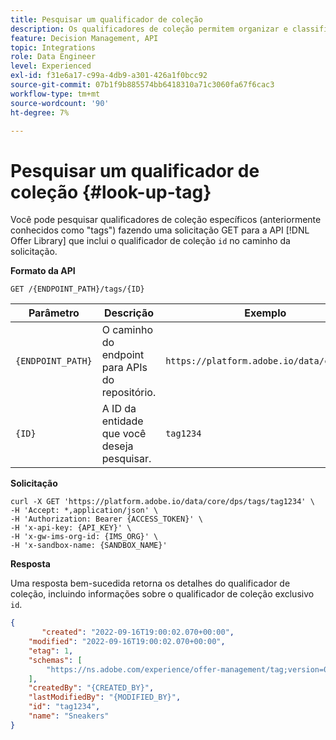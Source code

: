 ```yaml
---
title: Pesquisar um qualificador de coleção
description: Os qualificadores de coleção permitem organizar e classificar melhor suas ofertas.
feature: Decision Management, API
topic: Integrations
role: Data Engineer
level: Experienced
exl-id: f31e6a17-c99a-4db9-a301-426a1f0bcc92
source-git-commit: 07b1f9b885574bb6418310a71c3060fa67f6cac3
workflow-type: tm+mt
source-wordcount: '90'
ht-degree: 7%

---
```


# Pesquisar um qualificador de coleção {#look-up-tag}

Você pode pesquisar qualificadores de coleção específicos (anteriormente conhecidos como &quot;tags&quot;) fazendo uma solicitação GET para a API [!DNL Offer Library] que inclui o qualificador de coleção `id` no caminho da solicitação.

**Formato da API**

```http
GET /{ENDPOINT_PATH}/tags/{ID}
```

| Parâmetro | Descrição | Exemplo |
| --------- | ----------- | ------- |
| `{ENDPOINT_PATH}` | O caminho do endpoint para APIs do repositório. | `https://platform.adobe.io/data/core/dps` |
| `{ID}` | A ID da entidade que você deseja pesquisar. | `tag1234` |

**Solicitação**

```shell
curl -X GET 'https://platform.adobe.io/data/core/dps/tags/tag1234' \
-H 'Accept: *,application/json' \
-H 'Authorization: Bearer {ACCESS_TOKEN}' \
-H 'x-api-key: {API_KEY}' \
-H 'x-gw-ims-org-id: {IMS_ORG}' \
-H 'x-sandbox-name: {SANDBOX_NAME}'
```

**Resposta**

Uma resposta bem-sucedida retorna os detalhes do qualificador de coleção, incluindo informações sobre o qualificador de coleção exclusivo `id`.

```json
{
       "created": "2022-09-16T19:00:02.070+00:00",
    "modified": "2022-09-16T19:00:02.070+00:00",
    "etag": 1,
    "schemas": [
        "https://ns.adobe.com/experience/offer-management/tag;version=0.1"
    ],
    "createdBy": "{CREATED_BY}",
    "lastModifiedBy": "{MODIFIED_BY}",
    "id": "tag1234",
    "name": "Sneakers"
}
```
